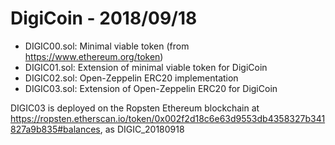# DigiCoin - 2018/09/18

* DIGIC00.sol: Minimal viable token (from https://www.ethereum.org/token)
* DIGIC01.sol: Extension of minimal viable token for DigiCoin
* DIGIC02.sol: Open-Zeppelin ERC20 implementation 
* DIGIC03.sol: Extension of Open-Zeppelin ERC20 for DigiCoin

DIGIC03 is deployed on the Ropsten Ethereum blockchain at https://ropsten.etherscan.io/token/0x002f2d18c6e63d9553db4358327b341827a9b835#balances, as DIGIC_20180918

